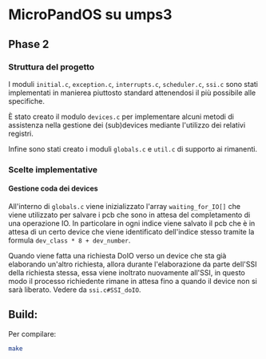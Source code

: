 # MicroPandOS su umps3

## Phase 2
### Struttura del progetto
I moduli `initial.c`, `exception.c`, `interrupts.c`, `scheduler.c`, `ssi.c` sono stati implementati in manierea piuttosto standard attenendosi il più possibile alle specifiche.

È stato creato il modulo `devices.c` per implementare alcuni metodi di assistenza nella gestione dei (sub)devices mediante l'utilizzo dei relativi registri.

Infine sono stati creato i moduli `globals.c` e `util.c` di supporto ai rimanenti.

### Scelte implementative
#### Gestione coda dei devices
All'interno di `globals.c` viene inizializzato l'array `waiting_for_IO[]` che viene utilizzato per salvare i pcb che sono in attesa del completamento di una operazione IO. In particolare in ogni indice viene salvato il pcb che è in attesa di un certo device che viene identificato dell'indice stesso tramite la formula `dev_class * 8 + dev_number`.

Quando viene fatta una richiesta DoIO verso un device che sta già elaborando un'altro richiesta, allora durante l'elaborazione da parte dell'SSI della richiesta stessa, essa viene inoltrato nuovamente all'SSI, in questo modo il processo richiedente rimane in attesa fino a quando il device non si sarà liberato. Vedere da `ssi.c#SSI_doIO`.


## Build:
Per compilare:
```bash
make
```


